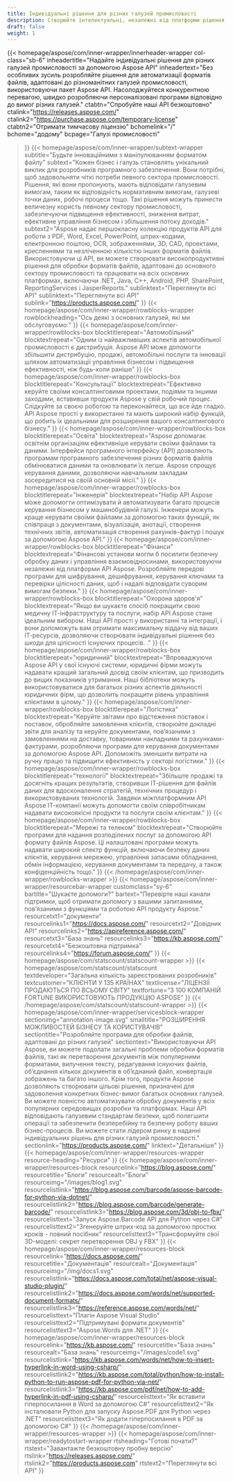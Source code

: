 ```yaml
---
title: Індивідуальні рішення для різних галузей промисловості
description: Створюйте інтелектуальні, незалежні від платформи рішення, адаптовані до компаній, що належать до різних галузей промисловості, використовуючи продукти API формату файлів Aspose.
draft: false
weight: 1
---
```

{{< homepage/aspose/com/inner-wrapper/innerheader-wrapper col-class="sb-6"
  inheadertitle="Надайте індивідуальні рішення для різних галузей промисловості за допомогою Aspose API"
  inheadertext="Без особливих зусиль розробляйте рішення для автоматизації форматів файлів, адаптовані до різноманітних галузей промисловості, використовуючи пакет Aspose API. Насолоджуйтеся конкурентною перевагою, швидко розробляючи персоналізовані програми відповідно до вимог різних галузей."
  ctabtn="Спробуйте наші API безкоштовно"
  ctalink="https://releases.aspose.com/"
  ctalink2="https://purchase.aspose.com/temporary-license"
  ctabtn2="Отримати тимчасову ліцензію"
  bchomelink="/"
  bchome="додому"
  bcpage="Галузі промисловості"
  >}}
  {{< homepage/aspose/com/inner-wrapper/subtext-wrapper
  subtitle="Будьте інноваційними з маніпулюванням форматом файлу"
  subtext="Кожен бізнес і галузь становлять унікальний виклик для розробників програмного забезпечення. Вони потрібні, щоб задовольняти чіткі потреби певного сектора промисловості. Рішення, які вони пропонують, мають відповідати галузевим вимогам, таким як відповідність нормативним вимогам, галузеві точки даних, робочі процеси тощо. Такі рішення можуть принести величезну користь певному сектору промисловості, забезпечуючи підвищення ефективності, зниження витрат, ефективне управління бізнесом і збільшення потоку доходів."
  subtext2="Aspose надає першокласну колекцію продуктів API для роботи з PDF, Word, Excel, PowerPoint, штрих-кодами, електронною поштою, OCR, зображеннями, 3D, CAD, проектами, кресленнями та незліченною кількістю інших форматів файлів. Використовуючи ці API, ви можете створювати високопродуктивні рішення для обробки форматів файлів, адаптовані до основного сектору промисловості та працювати на всіх основних платформах, включаючи .NET, Java, C++, Android, PHP, SharePoint, ReportingServices і JasperReports."
  sublinktext="Переглянути всі API"
  sublinktext="Переглянути всі API"
  sublink="https://products.aspose.com/"
  >}}
  {{< homepage/aspose/com/inner-wrapper/rowblocks-wrapper
  rowblockheading="Ось деякі з основних галузей, які ми обслуговуємо:"
  >}}
  {{< homepage/aspose/com/inner-wrapper/rowblocks-box
  blocktitlerepeat="Автомобільний"
  blocktextrepeat="Одним із найважливіших аспектів автомобільної промисловості є дистрибуція. Aspose API може допомогти збільшити дистрибуцію, продажі, автомобільні послуги та інновації шляхом автоматизації управління бізнесом і підвищення ефективності, ніж будь-коли раніше"
  >}}
  {{< homepage/aspose/com/inner-wrapper/rowblocks-box
  blocktitlerepeat="Консультації"
  blocktextrepeat="Ефективно керуйте своїми консалтинговими проектами, подіями та іншими заходами, вставивши продукти Aspose у свій робочий процес. Слідкуйте за своєю роботою та переконайтеся, що все йде гладко. API Aspose прості у використанні та мають широкий набір функцій, що робить їх ідеальними для розширення вашого консалтингового бізнесу."
  >}}
  {{< homepage/aspose/com/inner-wrapper/rowblocks-box
  blocktitlerepeat="Освіта"
  blocktextrepeat="Aspose допомагає освітнім організаціям ефективніше керувати своїми файлами та даними. Інтерфейси програмного інтерфейсу (API) дозволяють програмам програмного забезпечення різних форматів файлів обмінюватися даними та оновлювати їх легше. Aspose спрощує керування даними, дозволяючи навчальним закладам зосередитися на своїй основній місії."
  >}}
  {{< homepage/aspose/com/inner-wrapper/rowblocks-box
  blocktitlerepeat="Інженерія"
  blocktextrepeat="Набір API Aspose може допомогти оптимізувати й автоматизувати багато процесів керування бізнесом у машинобудівній галузі. Інженери можуть краще керувати своїми файлами за допомогою таких функцій, як співпраця з документами, візуалізація, анотації, створення технічних звітів, автоматизація створення рахунків-фактур і пошук за допомогою Aspose API."
  >}}
  {{< homepage/aspose/com/inner-wrapper/rowblocks-box
  blocktitlerepeat="Фінанси"
  blocktextrepeat="Фінансові установи могли б посилити безпечну обробку даних і управління взаємовідносинами, використовуючи незалежні від платформи API Aspose. Розробляйте передові програми для шифрування, дешифрування, керування ключами та перевірки цілісності даних, щоб і надалі відповідати суворим вимогам безпеки."
  >}}
  {{< homepage/aspose/com/inner-wrapper/rowblocks-box
  blocktitlerepeat="Охорона здоров'я"
  blocktextrepeat="Якщо ви шукаєте спосіб покращити свою медичну ІТ-інфраструктуру та послуги, набір API Aspose стане ідеальним вибором. Наші API прості у використанні та інтеграції, і вони допоможуть вам отримати максимальну віддачу від ваших ІТ-ресурсів, дозволяючи створювати індивідуальні рішення без шкоди для цілісності існуючих процесів. ."
  >}}
  {{< homepage/aspose/com/inner-wrapper/rowblocks-box
  blocktitlerepeat="юридичний"
  blocktextrepeat="Впроваджуючи Aspose API у свої існуючі системи, юридичні фірми можуть надавати кращий загальний досвід своїм клієнтам, що призводить до вищих показників утримання. Наші бібліотеки можуть використовуватися для багатьох різних аспектів діяльності юридичних фірм, що дозволить покращити рівень управління клієнтами в цілому."
  >}}
  {{< homepage/aspose/com/inner-wrapper/rowblocks-box
  blocktitlerepeat="Логістика"
  blocktextrepeat="Керуйте звітами про відстеження поставок і поставок, обробляйте замовлення клієнтів, створюйте докладні звіти для аналізу та керуйте документами, пов’язаними з замовленнями на доставку, товарними накладними та рахунками-фактурами, розробляючи програми для керування документами за допомогою Aspose API. Допоможіть зменшити витрати на ручну працю та підвищити ефективність у секторі логістики."
  >}}
  {{< homepage/aspose/com/inner-wrapper/rowblocks-box
  blocktitlerepeat="технології"
  blocktextrepeat="Збільште продажі та досягніть кращих результатів, створивши ІТ-рішення для файлів даних для вдосконалення стратегій, технічних процедур і використовуваних технологій. Завдяки міжплатформним API Aspose ІТ-компанії можуть допомогти своїм співробітникам надавати високоякісні продукти та послуги своїм клієнтам."
  >}}
  {{< homepage/aspose/com/inner-wrapper/rowblocks-box
  blocktitlerepeat="Мережі та телеком"
  blocktextrepeat="Створюйте програми для надання розподілених послуг за допомогою API формату файлів Aspose. Ці налаштовані програми можуть надавати широкий спектр функцій, включаючи безпеку даних клієнтів, керування мережею, управління запасами обладнання, обмін інформацією, керування документами та передачу, а також конфіденційність тощо."
  >}}
  {{< /homepage/aspose/com/inner-wrapper/rowblocks-wrapper >}}
{{< homepage/aspose/com/inner-wrapper/resourcebar-wrapper customclass="sy-6"
bartitle="Шукаєте допомоги?"
bartext="Перевірте наші канали підтримки, щоб отримати допомогу з вашими запитаннями, пов’язаними з функціями та роботою API продукту Aspose."
resourcetxt1="документи"
resourcelinks1="https://docs.aspose.com/"
resourcetxt2="Довідник API"
resourcelinks2="https://apireference.aspose.com/"
resourcetxt3="База знань"
resourcelinks3="https://kb.aspose.com/"
resourcetxt4="Безкоштовна підтримка"
resourcelinks4="https://forum.aspose.com/"
>}}
{{< homepage/aspose/com/statscount/statscount-wrapper >}}
{{< homepage/aspose/com/statscount/statscount
textdeveloper="Загальна кількість зареєстрованих розробників"
textcustomer="КЛІЄНТИ У 135 КРАЇНАХ"
textlicense="ЛІЦЕНЗІЇ ПРОДАЮТЬСЯ ПО ВСЬОМУ СВІТУ"
textfortune="З 100 КОМПАНІЙ FORTUNE ВИКОРИСТОВУЮТЬ ПРОДУКЦІЮ ASPOSE"
>}}
{{< /homepage/aspose/com/statscount/statscount-wrapper >}}
{{< homepage/aspose/com/inner-wrapper/servicesblock-wrapper sectionimg="annotation-image.svg"
smalltitle="РОЗШИРЕННЯ МОЖЛИВОСТЕЙ БІЗНЕСУ ТА КОРИСТУВАЧІВ"
sectiontitle="Розробляйте програми для обробки файлів, адаптовані до різних галузей"
sectiontext="Використовуючи API Aspose, ви можете подолати загальні проблеми обробки форматів файлів, такі як перетворення документів між популярними форматами, вилучення тексту, редагування існуючих файлів, об’єднання кількох документів в об’єднаний файл, конвертація зображень та багато іншого. Крім того, продукти Aspose дозволяють створювати цільові рішення, призначені для задоволення конкретних бізнес-вимог багатьох основних галузей. Ви можете повністю автоматизувати обробку документів у всіх популярних середовищах розробки та платформах. Наші API відповідають галузевим стандартам безпеки, щоб полегшити операції та забезпечити безперебійну та безпечну роботу ваших бізнес-процесів. Ви можете стати лідером ринку в наданні індивідуальних рішень для різних галузей промисловості."
sectionlink="https://products.aspose.com/"
linktext="Детальніше"
>}}
{{< homepage/aspose/com/inner-wrapper/resources-wrapper
resource-heading="Ресурси"
>}}
{{< homepage/aspose/com/inner-wrapper/resources-block
resourcelink="https://blog.aspose.com/"
resourcetitle="Блоги"
resourcealt="Блоги"
resourceimg="/images/blog1.svg" resourcelistlink="https://blog.aspose.com/barcode/aspose-barcode-for-python-via-dotnet/" resourcelistlink2="https://blog.aspose.com/barcode/generate-barcode/" resourcelistlink3="https://blog.aspose.com/3d/obj-to-fbx/"
resourcelisttext="Запуск Aspose.Barcode API для Python через C#"
resourcelisttext2="Згенеруйте штрих-код за допомогою простих кроків - повний посібник"
resourcelisttext3="Трансформуйте свої 3D-моделі: секрет перетворення OBJ у FBX"
>}}
{{< homepage/aspose/com/inner-wrapper/resources-block resourcelink="https://docs.aspose.com/"
resourcetitle="Документація"
resourcealt="Документація"
resourceimg="/img/docs1.svg" resourcelistlink="https://docs.aspose.com/total/net/aspose-visual-studio-plugin/" resourcelistlink2="https://docs.aspose.com/words/net/supported-document-formats/" resourcelistlink3="https://reference.aspose.com/words/net/"
resourcelisttext="Плагін Aspose Visual Studio"
resourcelisttext2="Підтримувані формати документів"
resourcelisttext3="Aspose.Words для .NET"
>}}
{{< homepage/aspose/com/inner-wrapper/resources-block
resourcelink="https://kb.aspose.com/"
resourcetitle="База знань"
resourcealt="База знань"
resourceimg="/images/code1.svg" resourcelistlink="https://kb.aspose.com/words/net/how-to-insert-hyperlink-in-word-using-csharp/" resourcelistlink2="https://kb.aspose.com/total/python/how-to-install-python-to-run-aspose-pdf-for-python-via-net/" resourcelistlink3="https://kb.aspose.com/pdf/net/how-to-add-hyperlink-in-pdf-using-csharp/"
resourcelisttext="Як вставити гіперпосилання в Word за допомогою C#"
resourcelisttext2="Як інсталювати Python для запуску Aspose.PDF для Python через .NET"
resourcelisttext3="Як додати гіперпосилання в PDF за допомогою C#"
>}}
{{< /homepage/aspose/com/inner-wrapper/resources-wrapper >}}
{{< homepage/aspose/com/inner-wrapper/readytostart-wrapper
rtsheading="Готові почати?"
rtstext="Завантажте безкоштовну пробну версію"
rtslink="https://releases.aspose.com/" rtslink2="https://products.aspose.com"
rtstext2="Переглянути всі API"
>}}
